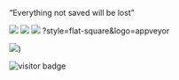 <p>
“Everything not saved will be lost”
</p>

[![](https://img.shields.io/badge/Windows-11-4e9eee?style=flat-square&logo=windows&logoColor=blue)](https://www.microsoft.com/windows/windows-11)
[![](https://img.shields.io/badge/IDE-Visual%20Studio%20Code-blue?style=flat-square&logo=visual-studio-code&logoColor=blue)](https://code.visualstudio.com/)
[![](https://img.shields.io/badge/Intellij-IDEA-red?style=flat-square&logo=JetBrains)](https://www.jetbrains.com/)
?style=flat-square&logo=appveyor

[![](https://img.shields.io/badge/Windows-11-red?style=flat-square&logo=Windows)](https://www.microsoft.com/windows/windows-11))

<p align="">
  <img src="https://visitor-badge.glitch.me/badge?page_id=captain5.captain5" alt="visitor badge"/>
</p>
